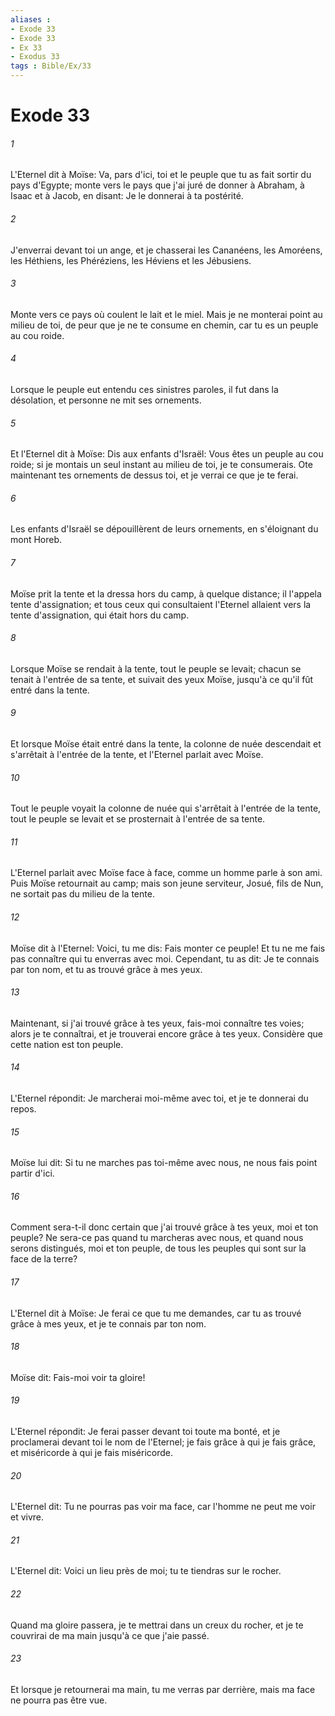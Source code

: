 ```yaml
---
aliases : 
- Exode 33
- Exode 33
- Ex 33
- Exodus 33
tags : Bible/Ex/33
---
```


# Exode 33

###### 1
L'Eternel dit à Moïse: Va, pars d'ici, toi et le peuple que tu as fait sortir du pays d'Egypte; monte vers le pays que j'ai juré de donner à Abraham, à Isaac et à Jacob, en disant: Je le donnerai à ta postérité.
###### 2
J'enverrai devant toi un ange, et je chasserai les Cananéens, les Amoréens, les Héthiens, les Phéréziens, les Héviens et les Jébusiens.
###### 3
Monte vers ce pays où coulent le lait et le miel. Mais je ne monterai point au milieu de toi, de peur que je ne te consume en chemin, car tu es un peuple au cou roide.
###### 4
Lorsque le peuple eut entendu ces sinistres paroles, il fut dans la désolation, et personne ne mit ses ornements.
###### 5
Et l'Eternel dit à Moïse: Dis aux enfants d'Israël: Vous êtes un peuple au cou roide; si je montais un seul instant au milieu de toi, je te consumerais. Ote maintenant tes ornements de dessus toi, et je verrai ce que je te ferai.
###### 6
Les enfants d'Israël se dépouillèrent de leurs ornements, en s'éloignant du mont Horeb.
###### 7
Moïse prit la tente et la dressa hors du camp, à quelque distance; il l'appela tente d'assignation; et tous ceux qui consultaient l'Eternel allaient vers la tente d'assignation, qui était hors du camp.
###### 8
Lorsque Moïse se rendait à la tente, tout le peuple se levait; chacun se tenait à l'entrée de sa tente, et suivait des yeux Moïse, jusqu'à ce qu'il fût entré dans la tente.
###### 9
Et lorsque Moïse était entré dans la tente, la colonne de nuée descendait et s'arrêtait à l'entrée de la tente, et l'Eternel parlait avec Moïse.
###### 10
Tout le peuple voyait la colonne de nuée qui s'arrêtait à l'entrée de la tente, tout le peuple se levait et se prosternait à l'entrée de sa tente.
###### 11
L'Eternel parlait avec Moïse face à face, comme un homme parle à son ami. Puis Moïse retournait au camp; mais son jeune serviteur, Josué, fils de Nun, ne sortait pas du milieu de la tente.
###### 12
Moïse dit à l'Eternel: Voici, tu me dis: Fais monter ce peuple! Et tu ne me fais pas connaître qui tu enverras avec moi. Cependant, tu as dit: Je te connais par ton nom, et tu as trouvé grâce à mes yeux.
###### 13
Maintenant, si j'ai trouvé grâce à tes yeux, fais-moi connaître tes voies; alors je te connaîtrai, et je trouverai encore grâce à tes yeux. Considère que cette nation est ton peuple.
###### 14
L'Eternel répondit: Je marcherai moi-même avec toi, et je te donnerai du repos.
###### 15
Moïse lui dit: Si tu ne marches pas toi-même avec nous, ne nous fais point partir d'ici.
###### 16
Comment sera-t-il donc certain que j'ai trouvé grâce à tes yeux, moi et ton peuple? Ne sera-ce pas quand tu marcheras avec nous, et quand nous serons distingués, moi et ton peuple, de tous les peuples qui sont sur la face de la terre?
###### 17
L'Eternel dit à Moïse: Je ferai ce que tu me demandes, car tu as trouvé grâce à mes yeux, et je te connais par ton nom.
###### 18
Moïse dit: Fais-moi voir ta gloire!
###### 19
L'Eternel répondit: Je ferai passer devant toi toute ma bonté, et je proclamerai devant toi le nom de l'Eternel; je fais grâce à qui je fais grâce, et miséricorde à qui je fais miséricorde.
###### 20
L'Eternel dit: Tu ne pourras pas voir ma face, car l'homme ne peut me voir et vivre.
###### 21
L'Eternel dit: Voici un lieu près de moi; tu te tiendras sur le rocher.
###### 22
Quand ma gloire passera, je te mettrai dans un creux du rocher, et je te couvrirai de ma main jusqu'à ce que j'aie passé.
###### 23
Et lorsque je retournerai ma main, tu me verras par derrière, mais ma face ne pourra pas être vue.

